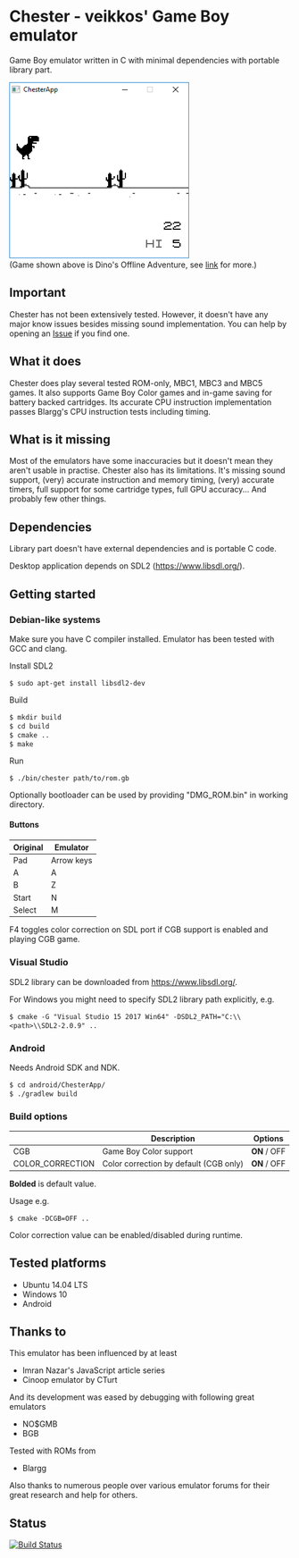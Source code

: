 # Chester - veikkos' Game Boy emulator

Game Boy emulator written in C with minimal dependencies with portable library part.

[![Screenshot](https://raw.githubusercontent.com/veikkos/chester/public/chester-dinos.png)](https://github.com/gingemonster/DinosOfflineAdventure)  
(Game shown above is Dino's Offline Adventure, see [link](https://github.com/gingemonster/DinosOfflineAdventure) for more.)

## Important ##

Chester has not been extensively tested. However, it doesn't have any major know issues besides missing sound implementation. You can help by opening an [Issue](https://github.com/veikkos/chester/issues) if you find one.

## What it does ##

Chester does play several tested ROM-only, MBC1, MBC3 and MBC5
games. It also supports Game Boy Color games and in-game saving for
battery backed cartridges. Its accurate CPU instruction implementation
passes Blargg's CPU instruction tests including timing.

## What is it missing ##

Most of the emulators have some inaccuracies but it doesn't mean they aren't usable in practise. Chester also has its limitations. It's missing sound support, (very) accurate instruction and memory timing, (very) accurate timers, full support for some cartridge types, full GPU accuracy... And probably few other things.

## Dependencies ##

Library part doesn't have external dependencies and is portable C code.

Desktop application depends on SDL2 (https://www.libsdl.org/).

## Getting started ##

### Debian-like systems ###

Make sure you have C compiler installed. Emulator has been tested with GCC and clang.

Install SDL2
```
$ sudo apt-get install libsdl2-dev
```

Build
```
$ mkdir build
$ cd build
$ cmake ..
$ make
```

Run
```
$ ./bin/chester path/to/rom.gb
```

Optionally bootloader can be used by providing "DMG_ROM.bin" in working directory.

#### Buttons ####

| Original | Emulator   |
|----------|------------|
| Pad      | Arrow keys |
| A        | A          |
| B        | Z          |
| Start    | N          |
| Select   | M          |

F4 toggles color correction on SDL port if CGB support is enabled and playing CGB game.

### Visual Studio ###

SDL2 library can be downloaded from https://www.libsdl.org/.

For Windows you might need to specify SDL2 library path explicitly, e.g.
```
$ cmake -G "Visual Studio 15 2017 Win64" -DSDL2_PATH="C:\\<path>\\SDL2-2.0.9" ..
```

### Android ###

Needs Android SDK and NDK.

```
$ cd android/ChesterApp/
$ ./gradlew build
```

### Build options ###

|                  | Description                            | Options      |
|------------------|----------------------------------------|--------------|
| CGB              | Game Boy Color support                 | **ON** / OFF |
| COLOR_CORRECTION | Color correction by default (CGB only) | **ON** / OFF |

**Bolded** is default value.

Usage e.g.

```
$ cmake -DCGB=OFF ..
```

Color correction value can be enabled/disabled during runtime.

## Tested platforms ##

* Ubuntu 14.04 LTS
* Windows 10
* Android

## Thanks to ##

This emulator has been influenced by at least
* Imran Nazar's JavaScript article series
* Cinoop emulator by CTurt

And its development was eased by debugging with following great emulators
* NO$GMB
* BGB

Tested with ROMs from
* Blargg

Also thanks to numerous people over various emulator forums for their great research and help for others.

## Status

[![Build Status](https://api.travis-ci.org/veikkos/chester.svg?branch=public)](https://travis-ci.org/veikkos/chester)
